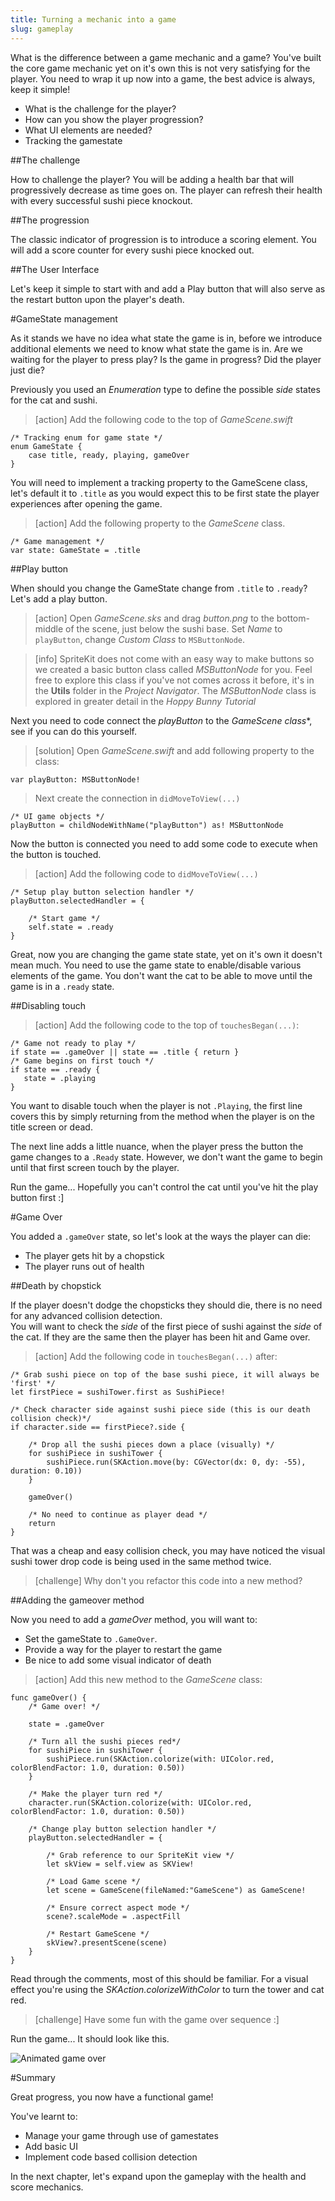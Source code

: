 ```yaml
---
title: Turning a mechanic into a game
slug: gameplay
---
```


What is the difference between a game mechanic and a game? You've built the core game mechanic yet on it's own this is not very satisfying for the player.  You need to wrap it up now into a game, the best advice is always, keep it simple!

- What is the challenge for the player?
- How can you show the player progression?
- What UI elements are needed?
- Tracking the gamestate

##The challenge

How to challenge the player? You will be adding a health bar that will progressively decrease as time goes on.  The player can refresh their health with every successful sushi piece knockout.

##The progression

The classic indicator of progression is to introduce a scoring element.  You will add a score counter for every sushi piece knocked out.

##The User Interface

Let's keep it simple to start with and add a Play button that will also serve as the restart button upon the player's death.

#GameState management

As it stands we have no idea what state the game is in, before we introduce additional elements we need to know what 
state the game is in.  Are we waiting for the player to press play? Is the game in progress? Did the player just die?

Previously you used an *Enumeration* type to define the possible *side* states for the cat and sushi.

> [action]
> Add the following code to the top of *GameScene.swift*

```
/* Tracking enum for game state */
enum GameState {
    case title, ready, playing, gameOver
}
```

You will need to implement a tracking property to the GameScene class, let's default it to `.title` as you would expect
this to be first state the player experiences after opening the game.

> [action]
> Add the following property to the *GameScene* class.

```
/* Game management */
var state: GameState = .title
```
>

##Play button

When should you change the GameState change from `.title` to `.ready`? Let's add a play button.

> [action]
> Open *GameScene.sks* and drag *button.png* to the bottom-middle of the scene, just below the sushi base.
> Set *Name* to `playButton`, change *Custom Class* to `MSButtonNode`.

<!-- -->

> [info]
> SpriteKit does not come with an easy way to make buttons so we created a basic button class called *MSButtonNode* for you.
> Feel free to explore this class if you've not comes across it before, it's in the **Utils** folder in the *Project Navigator*.  The *MSButtonNode* class is explored in greater detail in the *Hoppy Bunny Tutorial*
>

Next you need to code connect the *playButton* to the **GameScene* class**, see if you can do this yourself.

> [solution]
> Open *GameScene.swift* and add following property to the class:

```
var playButton: MSButtonNode!
```

> Next create the connection in `didMoveToView(...)`

```
/* UI game objects */
playButton = childNodeWithName("playButton") as! MSButtonNode
```

Now the button is connected you need to add some code to execute when the button is touched.

> [action]
> Add the following code to `didMoveToView(...)`

```
/* Setup play button selection handler */
playButton.selectedHandler = {

    /* Start game */
    self.state = .ready
}
```

Great, now you are changing the game state state, yet on it's own it doesn't mean much.  You need to use the game state 
to enable/disable various elements of the game.  You don't want the cat to be able to move until the game is in a 
`.ready` state.

##Disabling touch

> [action]
> Add the following code to the top of `touchesBegan(...)`:

```
/* Game not ready to play */
if state == .gameOver || state == .title { return }
/* Game begins on first touch */
if state == .ready {
   state = .playing
}
```

You want to disable touch when the player is not `.Playing`, the first line covers this by simply returning from the 
method when the player is on the title screen or dead.

The next line adds a little nuance, when the player press the button the game changes to a `.Ready` state.  However, 
we don't want the game to begin until that first screen touch by the player.

Run the game... Hopefully you can't control the cat until you've hit the play button first :]

#Game Over

You added a `.gameOver` state, so let's look at the ways the player can die:

- The player gets hit by a chopstick
- The player runs out of health

##Death by chopstick

If the player doesn't dodge the chopsticks they should die, there is no need for any advanced collision detection.  
You will want to check the *side* of the first piece of sushi against the *side* of the cat.  If they are the same then 
the player has been hit and Game over.

> [action]
> Add the following code in `touchesBegan(...)` after:

```
/* Grab sushi piece on top of the base sushi piece, it will always be 'first' */
let firstPiece = sushiTower.first as SushiPiece!
```

```
/* Check character side against sushi piece side (this is our death collision check)*/
if character.side == firstPiece?.side {
        
    /* Drop all the sushi pieces down a place (visually) */
    for sushiPiece in sushiTower {
        sushiPiece.run(SKAction.move(by: CGVector(dx: 0, dy: -55), duration: 0.10))
    }
        
    gameOver()
        
    /* No need to continue as player dead */
    return
}
```

That was a cheap and easy collision check, you may have noticed the visual sushi tower drop code is being used in the 
same method twice.

> [challenge]
> Why don't you refactor this code into a new method?

##Adding the gameover method

Now you need to add a *gameOver* method, you will want to:

- Set the gameState to `.GameOver`.
- Provide a way for the player to restart the game
- Be nice to add some visual indicator of death

> [action]
> Add this new method to the *GameScene* class:

```
func gameOver() {
    /* Game over! */
    
    state = .gameOver
    
    /* Turn all the sushi pieces red*/
    for sushiPiece in sushiTower {
        sushiPiece.run(SKAction.colorize(with: UIColor.red, colorBlendFactor: 1.0, duration: 0.50))
    }
    
    /* Make the player turn red */
    character.run(SKAction.colorize(with: UIColor.red, colorBlendFactor: 1.0, duration: 0.50))
    
    /* Change play button selection handler */
    playButton.selectedHandler = {
        
        /* Grab reference to our SpriteKit view */
        let skView = self.view as SKView!
        
        /* Load Game scene */
        let scene = GameScene(fileNamed:"GameScene") as GameScene!
        
        /* Ensure correct aspect mode */
        scene?.scaleMode = .aspectFill
        
        /* Restart GameScene */
        skView?.presentScene(scene)
    }
}
```

Read through the comments, most of this should be familiar. For a visual effect you're using the
*SKAction.colorizeWithColor* to turn the tower and cat red.

> [challenge]
> Have some fun with the game over sequence :]

Run the game... It should look like this.

![Animated game over](../Tutorial-Images/animated_cat_death.gif)

#Summary

Great progress, you now have a functional game!

You've learnt to:

- Manage your game through use of gamestates
- Add basic UI
- Implement code based collision detection

In the next chapter, let's expand upon the gameplay with the health and score mechanics.
